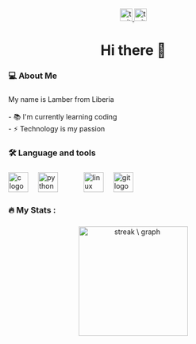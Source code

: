 <!--
**Lamber22/Lamber22** is a ✨ _special_ ✨ repository because its `README.md` (this file) appears on your GitHub profile.

Here are some ideas to get you started:

- 🔭 I’m currently working on my...
- 🌱 I’m currently learning Coding at African Leadership X (ALX)
- 👯 I’m looking to collaborate on ...
- 🤔 I’m looking for help with ...
- 💬 Ask me about ...
- 📫 How to reach me: ...
- 😄 Pronouns: ...
- ⚡ Fun fact: ...
-->


###

<div align="center">
  <a href="https://twitter.com/lamber_j" target="_blank">
    <img src="https://img.shields.io/static/v1?message=LinkedIn&logo=linkedin&label=&color=0077B5&logoColor=white&label\
Color=&style=for-the-badge" height="25" alt="twitter logo"  />
  </a>
  <a href="www.linkedin.com/in/lamber-j-kpukuyou" target="_blank">
    <img src="https://img.shields.io/static/v1?message=Twitter&logo=twitter&label=&color=1DA1F2&logoColor=white&labelCo\
lor=&style=for-the-badge" height="25" alt="twitter logo"  />
  </a>
</div>

###

<h1 align="center">Hi there 👋</h1>

###

<h3 align="left">💻  About Me</h3>

###

<p align="left">My name is Lamber from Liberia<br><br>- 📚 I'm currently learning coding<br>- ⚡ Technology is my passion</p>

###

<h3 align="left">🛠 Language and tools</h3>

###
<div align="left">
  <img src="https://cdn.jsdelivr.net/gh/devicons/devicon/icons/c/c-original.svg" height="40" alt="c logo"  />
  <img width="12" />
  <img src="https://cdn.jsdelivr.net/gh/devicons/devicon/icons/python/python-original.svg" height="40" alt="python logo"  />
  <img width="12" />
  <img width="12" />
  <!-- img src="https://cdn.jsdelivr.net/gh/devicons/devicon/icons/javascript/javascript-original.svg" height="40" alt="javascript logo"  / -->
  <img width="12" />
  <img src="https://cdn.jsdelivr.net/gh/devicons/devicon/icons/linux/linux-original.svg" height="40" alt="linux logo"  />
  <img width="12" />
  <img src="https://cdn.jsdelivr.net/gh/devicons/devicon/icons/git/git-original.svg" height="40" alt="git logo"  />
  <img width="12" />
</div>

###

<h3 align="left">🔥   My Stats :</h3>

###

<div align="center">
  <img src="https://streak-stats.demolab.com?user=Lamber22&locale=en&mode=daily&theme=dark&hide_border=false&border_radius=5&order=3" height="220" alt="streak \
graph"  />
</div>

###
